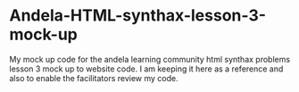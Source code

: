 # Andela-HTML-synthax-lesson-3-mock-up
My mock up code for the andela learning community html synthax problems lesson 3 mock up to website code. I am keeping it here as a reference and also to enable the facilitators review my code.
